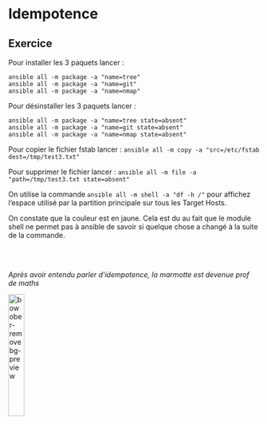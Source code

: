 # Idempotence

## Exercice

Pour installer les 3 paquets lancer :  

```shell
ansible all -m package -a "name=tree"
ansible all -m package -a "name=git"
ansible all -m package -a "name=nmap"
```

Pour désinstaller les 3 paquets lancer : 

```shell
ansible all -m package -a "name=tree state=absent"
ansible all -m package -a "name=git state=absent"
ansible all -m package -a "name=nmap state=absent"
```

Pour copier le fichier fstab lancer : ```ansible all -m copy -a "src=/etc/fstab dest=/tmp/test3.txt"```

Pour supprimer le fichier lancer : ```ansible all -m file -a "path=/tmp/test3.txt state=absent"```

On utilise la commande ```ansible all -m shell -a "df -h /"``` pour  affichez l’espace utilisé par la partition principale sur tous les Target Hosts.

On constate que la couleur est en jaune. Cela est du au fait que le module shell ne permet pas à ansible de savoir si quelque chose a changé à la suite de la commande.

<br><br>

*Après avoir entendu parler d'idempotence, la marmotte est devenue prof de maths*

<img src="https://github.com/user-attachments/assets/177076c9-3e5e-42a4-96d8-f25d0c844dd5" alt="bowober-removebg-preview" width="25%" height="auto">
